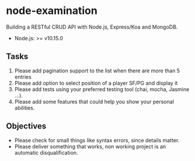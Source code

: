 # node-examination

Building a RESTful CRUD API with Node.js, Express/Koa and MongoDB.

- Node.js: >= v10.15.0

## Tasks

1. Please add pagination support to the list when there are more than 5 entries
2. Please add option to select position of a player SF/PG and display it
3. Please add tests using your preferred testing tool (chai, mocha, Jasmine ...).
4. Please add some features that could help you show your personal abilities.

## Objectives

- Please check for small things like syntax errors, since details matter.
- Please deliver something that works, non working project is an automatic disqualification.
